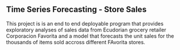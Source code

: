 ## Time Series Forecasting - Store Sales
This project is is an end to end deployable program that provides exploratory analyses of sales data from Ecudorian grocery retailer Corporacion Favorita and a model that forecasts the unit sales for the thousands of items sold accross different FAvorita stores.